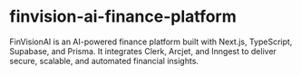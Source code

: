 # finvision-ai-finance-platform
FinVisionAI is an AI-powered finance platform built with Next.js, TypeScript, Supabase, and Prisma. It integrates Clerk, Arcjet, and Inngest to deliver secure, scalable, and automated financial insights.
